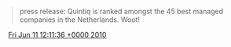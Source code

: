 > press release: Quintiq is ranked amongst the 45 best managed companies in the Netherlands\. Woot\!

<img src="../../media/tweet.ico" width="12" /> [Fri Jun 11 12:11:36 +0000 2010](https://twitter.com/DromerDenker/status/15923338262)